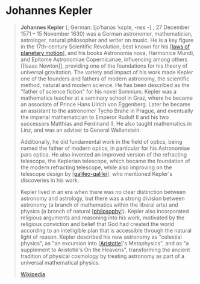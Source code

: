 # Johannes Kepler

> **Johannes Kepler** (; German: [joˈhanəs ˈkɛplɐ, -nɛs -] ; 27 December 1571 – 15 November 1630) was a German astronomer, mathematician, astrologer, natural philosopher and writer on music. He is a key figure in the 17th-century Scientific Revolution, best known for his [[laws of planetary motion]], and his books Astronomia nova, Harmonice Mundi, and Epitome Astronomiae Copernicanae, influencing among others [[Isaac Newton]], providing one of the foundations for his theory of universal gravitation. The variety and impact of his work made Kepler one of the founders and fathers of modern astronomy, the scientific method, natural and modern science. He has been described as the "father of science fiction" for his novel Somnium. Kepler was a mathematics teacher at a seminary school in Graz, where he became an associate of Prince Hans Ulrich von Eggenberg. Later he became an assistant to the astronomer Tycho Brahe in Prague, and eventually the imperial mathematician to Emperor Rudolf II and his two successors Matthias and Ferdinand II. He also taught mathematics in Linz, and was an adviser to General Wallenstein.
>
> Additionally, he did fundamental work in the field of optics, being named the father of modern optics, in particular for his Astronomiae pars optica. He also invented an improved version of the refracting telescope, the Keplerian telescope, which became the foundation of the modern refracting telescope, while also improving on the telescope design  by [[galileo-galilei]], who mentioned Kepler's discoveries in his work.
>
> Kepler lived in an era when there was no clear distinction between astronomy and astrology, but there was a strong division between astronomy (a branch of mathematics within the liberal arts) and physics (a branch of natural [[philosophy]]). Kepler also incorporated religious arguments and reasoning into his work, motivated by the religious conviction and belief that God had created the world according to an intelligible plan that is accessible through the natural light of reason. Kepler described his new astronomy as "celestial physics", as "an excursion into [[Aristotle]]'s Metaphysics", and as "a supplement to Aristotle's On the Heavens", transforming the ancient tradition of physical cosmology by treating astronomy as part of a universal mathematical physics.
>
> [Wikipedia](https://en.wikipedia.org/wiki/Johannes%20Kepler)


[//begin]: # "Autogenerated link references for markdown compatibility"
[laws of planetary motion]: <../../00-09 System/09 Inbox/Laws of Planetary Motion.md> "Laws of Planetary Motion"
[galileo-galilei]: galileo-galilei.md "Galileo Galilei"
[philosophy]: ../../study-notes/philosophy.md "Philosophy"
[Aristotle]: aristotle.md "Aristotle"
[//end]: # "Autogenerated link references"
